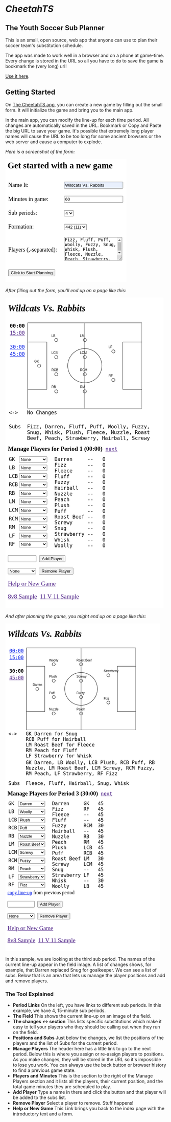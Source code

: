 # *CheetahTS*

## The Youth Soccer Sub Planner

This is an small, open source, web app that anyone can use to plan their soccer team's substitution schedule.

The app was made to work well in a browser and on a phone at game-time. Every change is stored in the URL so all you have to do to save the game is bookmark the (very long) url!

[Use it here](https://bballant.github.io/cheetahts/).

## Getting Started

On [The CheetahTS app](https://bballant.github.io/cheetahts/), you can create a new game by filling out the small form. It will initialize the game and bring you to the main app.

In the main app, you can modify the line-up for each time period. All changes are automatically saved in the URL. Bookmark or Copy and Paste the big URL to save your game. It's possible that extremely long player names will cause the URL to be too long for some ancient browsers or the web server and cause a computer to explode.

_Here is a screenshot of the form:_

![CheetahTS Index](cheetahts-index.png)



_After filling out the form, you'll end up on a page like this:_

![CheetahTS App](cheetahts-app.png)

_And after planning the game, you might end up on a page like this:_

![CheetahTS App](cheetahts-app2.png)

In this sample, we are looking at the third sub period. The names of the current line-up appear in the field image. A list of changes shows, for example, that Darren replaced Snug for goalkeeper. We can see a list of subs. Below that is an area that lets us manage the player positions and add and remove players.


### The Tool Explained

* **Period Links** On the left, you have links to different sub periods. In this example, we have 4, 15-minute sub periods.
* **The Field** This shows the current line-up on an image of the field.
* **The changes <-> section** This lists specific substitutions which make it easy to tell your players who they should be calling out when they run on the field.
* **Positions and Subs** Just below the changes, we list the positions of the players and the list of Subs for the current period.
* **Manage Players** The header here has a little link to go to the next period. Below this is where you assign or re-assign players to positions. As you make changes, they will be stored in the URL so it's impossible to lose you work. You can always use the back button or browser history to find a previous game state.
* **Players and Minutes** This is the section to the right of the Manage Players section and it lists all the players, their current position, and the total game minutes they are scheduled to play.
* **Add Player** Type a name in there and click the button and that player will be added to the subs list.
* **Remove Player** Select a player to remove. Stuff happens!
* **Help or New  Game** This Link brings you back to the index page with the introductory text and a form.

